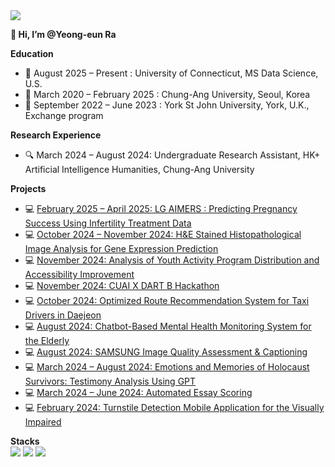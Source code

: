 



<img src="https://capsule-render.vercel.app/api?type=waving&color=auto&height=300&section=header&text=Yeong-eun%20Ra&fontSize=90&animation=fadeIn&fontAlignY=38&descAlignY=51&descAlign=62"/>



**👋 Hi, I’m @Yeong-eun Ra**

**Education**
- 🏫 August 2025 – Present : University of Connecticut, MS Data Science, U.S.
- 🏫 March 2020 – February 2025 : Chung-Ang University, Seoul, Korea
- 🏫 September 2022 – June 2023 : York St John University, York, U.K., Exchange program

**Research Experience**
- 🔍 March 2024 – August 2024: Undergraduate Research Assistant, HK+ Artificial Intelligence Humanities, Chung-Ang University 

**Projects**
- 💻 [February 2025 – April 2025: LG AIMERS : Predicting Pregnancy Success Using Infertility Treatment Data ](https://github.com/leah0727/)
- 💻 [October 2024 – November 2024: H&E Stained Histopathological Image Analysis for Gene Expression Prediction](https://github.com/leah0727/mai-)
- 💻 [November 2024: Analysis of Youth Activity Program Distribution and Accessibility Improvement](https://github.com/leah0727/youth-)
- 💻 [November 2024: CUAI X DART B Hackathon ](https://github.com/leah0727/hackathon1109-)
- 💻 [October 2024: Optimized Route Recommendation System for Taxi Drivers in Daejeon](https://github.com/leah0727/Taxi-recommendation-)
- 💻 [August 2024: Chatbot-Based Mental Health Monitoring System for the Elderly](https://github.com/leah0727/idea-chatbot)
- 💻 [August 2024: SAMSUNG Image Quality Assessment & Captioning](https://github.com/leah0727/transformer-image-captioning)
- 💻 [March 2024 – August 2024: Emotions and Memories of Holocaust Survivors: Testimony Analysis Using GPT](https://github.com/leah0727/Artificial-Intelligence-Humanities)
- 💻 [March 2024 – June 2024: Automated Essay Scoring](https://github.com/leah0727/automated-essay-scoring)
- 💻 [February 2024: Turnstile Detection Mobile Application for the Visually Impaired](https://github.com/leah0727/Turnstile-detection-)

**Stacks** <br>
<span>
  <img src="https://img.shields.io/badge/python-3776AB?style=for-the-badge&logo=python&logoColor=white">
  <img src="https://img.shields.io/badge/mysql-4479A1?style=for-the-badge&logo=mysql&logoColor=white">
  <img src="https://img.shields.io/badge/R-6DB33F?style=for-the-badge&logo=SpringBoot&logoColor=white">
</span>
